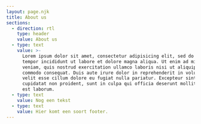 ```yaml
---
layout: page.njk
title: About us
sections:
  - direction: rtl
    type: header
    value: About us
  - type: text
    value: >-
      Lorem ipsum dolor sit amet, consectetur adipisicing elit, sed do eiusmod
      tempor incididunt ut labore et dolore magna aliqua. Ut enim ad minim
      veniam, quis nostrud exercitation ullamco laboris nisi ut aliquip ex ea
      commodo consequat. Duis aute irure dolor in reprehenderit in voluptate
      velit esse cillum dolore eu fugiat nulla pariatur. Excepteur sint occaecat
      cupidatat non proident, sunt in culpa qui officia deserunt mollit anim id
      est laborum.
  - type: text
    value: Nog een tekst
  - type: text
    value: Hier komt een soort footer.
---
```


